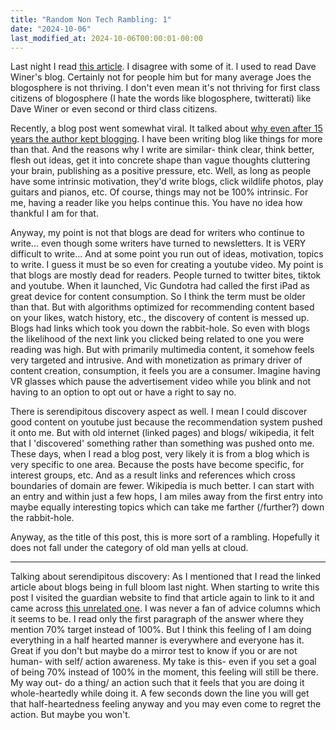 ```yaml
---
title: "Random Non Tech Rambling: 1"
date: "2024-10-06"
last_modified_at: 2024-10-06T00:00:01-00:00
---
```

Last night I read [this article](https://www.theguardian.com/commentisfree/2024/oct/05/the-blogosphere-is-in-full-bloom-the-rest-of-the-internet-has-wilted-dave-winer). I disagree with some of it. I used to read Dave Winer's blog. Certainly not for people him but for many average Joes the blogosphere is not thriving. I don't even mean it's not thriving for first class citizens of blogosphere (I hate the words like blogosphere, twitterati) like Dave Winer or even second or third class citizens. 

Recently, a blog post went somewhat viral. It talked about [why even after 15 years the author kept blogging](https://www.jonashietala.se/blog/2024/09/25/why_i_still_blog_after_15_years/). I have been writing blog like things for more than that. And the reasons why I write are similar- think clear, think better, flesh out ideas, get it into concrete shape than vague thoughts cluttering your brain, publishing as a positive pressure, etc. Well, as long as people have some intrinsic motivation, they'd write blogs, click wildlife photos, play guitars and pianos, etc. Of course, things may not be 100% intrinsic. For me, having a reader like you helps continue this. You have no idea how thankful I am for that. 

Anyway, my point is not that blogs are dead for writers who continue to write... even though some writers have turned to newsletters. It is VERY difficult to write... And at some point you run out of ideas, motivation, topics to write. I guess it must be so even for creating a youtube video. My point is that blogs are mostly dead for readers. People turned to twitter bites, tiktok and youtube. When it launched, Vic Gundotra had called the first iPad as great device for content consumption. So I think the term must be older than that. But with algorithms optimized for recommending content based on your likes, watch history, etc., the discovery of content is messed up. Blogs had links which took you down the rabbit-hole. So even with blogs the likelihood of the next link you clicked being related to one you were reading was high. But with primarily multimedia content, it somehow feels very targeted and intrusive. And with monetization as primary driver of content creation, consumption, it feels you are a consumer. Imagine having VR glasses which pause the advertisement video while you blink and not having to an option to opt out or have a right to say no.

There is serendipitous discovery aspect as well. I mean I could discover good content on youtube just because the recommendation system pushed it onto me. But with old internet (linked pages) and blogs/ wikipedia, it felt that I 'discovered' something rather than something was pushed onto me. These days, when I read a blog post, very likely it is from a blog which is very specific to one area. Because the posts have become specific, for interest groups, etc. And as a result links and references which cross boundaries of domain are fewer. Wikipedia is much better. I can start with an entry and within just a few hops, I am miles away from the first entry into maybe equally interesting topics which can take me farther (/further?) down the rabbit-hole.

Anyway, as the title of this post, this is more sort of a rambling. Hopefully it does not fall under the category of old man yells at cloud.

----

Talking about serendipitous discovery: As I mentioned that I read the linked article about blogs being in full bloom last night. When starting to write this post I visited the guardian website to find that article again to link to it and came across [this unrelated one](https://www.theguardian.com/lifeandstyle/2024/oct/06/i-feel-i-cant-give-100-to-anything-including-my-family). I was never a fan of advice columns which it seems to be. I read only the first paragraph of the answer where they mention 70% target instead of 100%. But I think this feeling of I am doing everything in a half hearted manner is everywhere and everyone has it. Great if you don't but maybe do a mirror test to know if you or are not human- with self/ action awareness. My take is this- even if you set a goal of being 70% instead of 100% in the moment, this feeling will still be there. My way out- do a thing/ an action such that it feels that you are doing it whole-heartedly while doing it. A few seconds down the line you will get that half-heartedness feeling anyway and you may even come to regret the action. But maybe you won't.